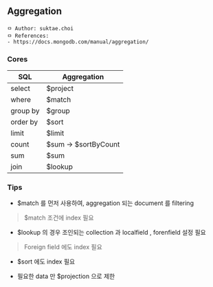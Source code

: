 ## Aggregation

```
ㅁ Author: suktae.choi
ㅁ References:
- https://docs.mongodb.com/manual/aggregation/
```

### Cores

| SQL      | Aggregation           |
| -------- | --------------------- |
| select   | $project              |
| where    | $match                |
| group by | $group                |
| order by | $sort                 |
| limit    | $limit                |
| count    | \$sum -> $sortByCount |
| sum      | $sum                  |
| join     | $lookup               |

### Tips

- $match 를 먼저 사용하여, aggregation 되는 document 를 filtering 

> $match 조건에 index 필요

- $lookup 의 경우 조인되는 collection 과 localfield , forenfield 설정 필요

> Foreign field 에도 index 필요

- $sort 에도 index 필요

- 필요한 data 만 $projection 으로 제한